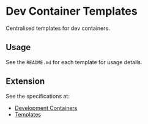 # Dev Container Templates

Centralised templates for dev containers.

## Usage

See the `README.md` for each template for usage details.

## Extension

See the specifications at:

-   [Development Containers](https://containers.dev/)
-   [Templates](https://containers.dev/implementors/templates/)
